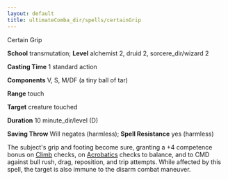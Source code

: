 ```yaml
---
layout: default
title: ultimateComba_dir/spells/certainGrip
---
```

Certain Grip

**School** transmutation; **Level** alchemist 2, druid 2, sorcere_dir/wizard 2

**Casting Time** 1 standard action

**Components** V, S, M/DF (a tiny ball of tar)

**Range** touch

**Target** creature touched

**Duration** 10 minute_dir/level (D)

**Saving Throw** Will negates (harmless); **Spell Resistance** yes (harmless)

The subject's grip and footing become sure, granting a +4 competence bonus on [Climb](skills/climb#_climb) checks, on [Acrobatics](skill_dir/acrobatics#_acrobatics) checks to balance, and to CMD against bull rush, drag, reposition, and trip attempts. While affected by this spell, the target is also immune to the disarm combat maneuver.

